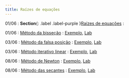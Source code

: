 ```yaml
---
title: Raízes de equações
---
```


01/06
: **Section**{: .label .label-purple }[Raízes de equações](https://www.youtube.com/watch?v=HwrXy4iQsSo&list=PL__joaA2Kg3FYyN7k_ueF8MuYsTauaoBD&index=3&t=322s)
  :

01/06
: [Método da bisseção](https://www.youtube.com/watch?v=5wDrXBE0ULc&list=PL__joaA2Kg3FYyN7k_ueF8MuYsTauaoBD&index=3)
  : [Exemplo](#), [Lab](#)

03/06
: [Método da falsa posição](https://www.youtube.com/watch?v=6DsPCjCwTUQ&list=PL__joaA2Kg3FYyN7k_ueF8MuYsTauaoBD&index=4&t=40s)
  : [Exemplo](#), [Lab](#)

03/06
: [Método iterativo linear](https://www.youtube.com/watch?v=tNenXg1wmC4&list=PL__joaA2Kg3FYyN7k_ueF8MuYsTauaoBD&index=5)
  : [Exemplo](#), [Lab](#)

08/06
: [Método de Newton](https://youtu.be/ylgheMAoVso)
  : [Exemplo](#), [Lab](#)

08/06
: [Método das secantes](https://youtu.be/6n_-w3gjXDA)
  : [Exemplo](#), [Lab](#)
